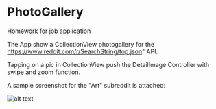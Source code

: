 # PhotoGallery
Homework for job application

The App show a CollectionView photogallery for the https://www.reddit.com/r/SearchString/top.json" API.

Tapping on a pic in CollectionView push the DetailImage Controller with swipe and zoom function.

A sample screenshot for the "Art" subreddit is attached:

![alt text](https://github.com/espaolo/PhotoGallery/blob/master/Simulator%20Art%20Subreddit%20Screen%20Shot%20-%20iPad%20Pro%20(11-inch).png?raw=true)

